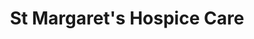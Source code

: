 ---
title: "St Margaret's Hospice Care"
url: /crewkerne/st-margarets-hospice-care/
shop: charity
---